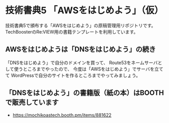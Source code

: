 # 技術書典5 「AWSをはじめよう」（仮）

技術書典5で頒布する「AWSをはじめよう」の原稿管理用リポジトリです。  
TechBoosterのRe:VIEW用の書籍テンプレートを利用しています。  

## AWSをはじめようは「DNSをはじめよう」の続き

「DNSをはじめよう」で自分のドメインを買って、
Route53をネームサーバとして使うところまでやったので、
今度は「AWSをはじめよう」でサーバを立てて
WordPressで自分のサイトを作るところまでやってみましょう。

## 「DNSをはじめよう」の書籍版（紙の本）はBOOTHで販売しています
* https://mochikoastech.booth.pm/items/881622
